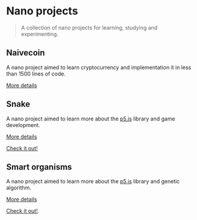 # Nano projects
> A collection of nano projects for learning, studying and experimenting.

## Naivecoin
A nano project aimed to learn cryptocurrency and implementation it in less than 1500 lines of code.

[More details](https://github.com/conradoqg/naivecoin)

## Snake
A nano project aimed to learn more about the [p5.js](http://p5js.org) library and game development.

[More details](https://github.com/conradoqg/snake/tree/master)

[Check it out!](https://rawgit.com/conradoqg/snake/master/index.html)

## Smart organisms
A nano project aimed to learn more about the [p5.js](http://p5js.org) library and genetic algorithm.

[More details](https://github.com/conradoqg/smart-organisms/tree/master)

[Check it out!](https://rawgit.com/conradoqg/smart-organisms/master/index.html).

